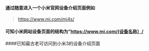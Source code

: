 #### 通过随意进入一个小米官网设备介绍页面例如

> https://www.mi.com/mi4s/

#### 可知小米网站设备页面的结构为"https://www.mi.com/(设备名称）/

####已知最古老可访问到小米3的设备介绍页面

